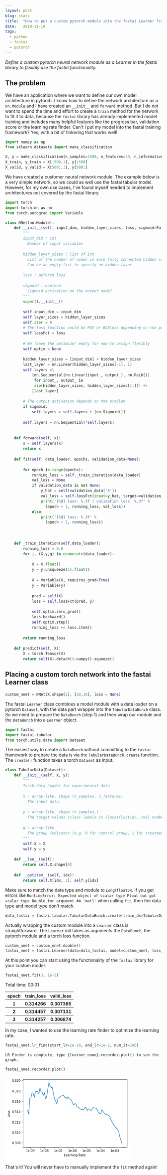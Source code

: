 ```yaml
---
layout: post
blog: stats
title:  "How to put a custom pytorch module into the fastai Learner framework"
date:   2019-11-19
tags:
  - python
  - fastai
  - pytorch
---
```


*Define a custom pytorch neural network module as a Learner in the fastai library to flexibly use the fastai functionality.*

## The problem

We have an application where we want to define our own model architecture in pytorch. I know how to define the network architecture as a `nn.Module` and I have created an `__init__` and `forward` method. But I do not want to spend the time and effort to create a `train` method for the network to fit it to data, because the `fastai` library has already implemented model training and includes many helpful features like the progress bar, validation score or the learning rate finder. Can't I put my model into the fastai training framework? Yes, with a bit of tinkering that works well! 


```python
import numpy as np
from sklearn.datasets import make_classification
```


```python
X, y = make_classification(n_samples=1000, n_features=20, n_informative=10, random_state=123)
X_train, y_train = X[:500,:], y[:500]
X_valid, y_valid = X[500:,:], y[500:]
```

We have created a customer neural network module. The example below is a very simple network, so we could as well use the fastai tabular model. However, for my own use cases, I've found myself needed to implement architectures not covered by the fastai library. 


```python
import torch 
import torch.nn as nn
from torch.autograd import Variable
```


```python
class NNet(nn.Module):
    def __init__(self, input_dim, hidden_layer_sizes, loss, sigmoid=False):
        """
        input_dim : int
          Number of input variables

        hidden_layer_sizes : list of int
          List of the number of nodes in each fully connected hidden layer.
          Can be an empty list to specify no hidden layer

        loss : pyTorch loss

        sigmoid : boolean
          Sigmoid activation on the output node?
        """
        super().__init__()

        self.input_dim = input_dim
        self.layer_sizes = hidden_layer_sizes
        self.iter = 0
        # The loss function could be MSE or BCELoss depending on the problem
        self.lossFct = loss

        # We leave the optimizer empty for now to assign flexibly
        self.optim = None

        hidden_layer_sizes = [input_dim] + hidden_layer_sizes
        last_layer = nn.Linear(hidden_layer_sizes[-1], 1)
        self.layers =\
            [nn.Sequential(nn.Linear(input_, output_), nn.ReLU())
             for input_, output_ in
             zip(hidden_layer_sizes, hidden_layer_sizes[1:])] +\
            [last_layer]
        
        # The output activation depends on the problem
        if sigmoid:
            self.layers = self.layers + [nn.Sigmoid()]
            
        self.layers = nn.Sequential(*self.layers)

        
    def forward(self, x):
        x = self.layers(x)
        return x
    
    def fit(self, data_loader, epochs, validation_data=None):

        for epoch in range(epochs):
            running_loss = self._train_iteration(data_loader)
            val_loss = None
            if validation_data is not None:
                y_hat = self(validation_data['X'])
                val_loss = self.lossFct(input=y_hat, target=validation_data['y']).detach().numpy()
                print('[%d] loss: %.3f | validation loss: %.3f' %
                  (epoch + 1, running_loss, val_loss))
            else:
                print('[%d] loss: %.3f' %
                  (epoch + 1, running_loss))
            
            
                
    def _train_iteration(self,data_loader):
        running_loss = 0.0
        for i, (X,y,g) in enumerate(data_loader):
            
            X = X.float()
            y = y.unsqueeze(1).float()
            
            X = Variable(X, requires_grad=True)
            y = Variable(y)
                      
            pred = self(X)
            loss = self.lossFct(pred, y)
            
            self.optim.zero_grad()
            loss.backward()
            self.optim.step()
            running_loss += loss.item()
               
        return running_loss
    
    def predict(self, X):
        X = torch.Tensor(X)
        return self(X).detach().numpy().squeeze()
```

## Placing a custom torch network into the fastai Learner class 


```python
custom_nnet = NNet(X.shape[1], [10,10], loss = None)
```

The fastai `Learner` class combines a model module with a data loader on a pytorch `Dataset`, with the data part wrapper into the `TabularDataBunch` class. So we need to prepare the `DataBunch` (step 1) and then wrap our module and the `DataBunch` into a `Learner` object.


```python
import fastai
import fastai.tabular
from torch.utils.data import Dataset
```

The easiest way to create a `DataBunch` without committing to the `fastai` framework to prepare the data is via the `TabularDataBunch.create` function. The `create()` function takes a torch `Dataset` as input. 


```python
class TabularData(Dataset):
    def __init__(self, X, y):
        """
        Torch data Loader for experimental data

        X : array-like, shape (n_samples, n_features)
          The input data.

        y : array-like, shape (n_samples,)
          The target values (class labels in classification, real numbers in regression).

        g : array-like
          The group indicator (e.g. 0 for control group, 1 for treatment group)
        """
        self.X = X
        self.y = y

    def __len__(self):
        return self.X.shape[0]

    def __getitem__(self, idx):
        return self.X[idx, :], self.y[idx]
```

Make sure to match the data type and module to `Long`/`float64`. If you get errors like `RuntimeError: Expected object of scalar type Float but got scalar type Double for argument #4 'mat1'` when calling `fit`, then the data type and model type don't match. 


```python
data_fastai = fastai.tabular.TabularDataBunch.create(train_ds=TabularData(X_train.astype(np.float64),y_train.astype(np.float64)), valid_ds=TabularData(X_valid.astype(np.float64), y_valid.astype(np.float64)), bs=64)
```

Actually wrapping the custom module into a `Learner` class is straightforward. The `Learner` init takes as arguments the `DataBunch`, the pytorch module and a torch loss function. 


```python
custom_nnet = custom_nnet.double()
fastai_nnet = fastai.Learner(data=data_fastai, model=custom_nnet, loss_func=nn.MSELoss())
```

At this point you can start using the functionality of the `fastai` library for your custom model. 


```python
fastai_nnet.fit(3, 1e-5)
```


Total time: 00:01 <p><table style='width:300px; margin-bottom:10px'>
  <tr>
    <th>epoch</th>
    <th>train_loss</th>
    <th>valid_loss</th>
  </tr>
  <tr>
    <th>1</th>
    <th>0.314266</th>
    <th>0.307385</th>
  </tr>
  <tr>
    <th>2</th>
    <th>0.314457</th>
    <th>0.307131</th>
  </tr>
  <tr>
    <th>3</th>
    <th>0.314257</th>
    <th>0.306874</th>
  </tr>
</table>



In my case, I wanted to use the learning rate finder to optimize the learning rate. 


```python
fastai_nnet.lr_find(start_lr=1e-10, end_lr=1e-2, num_it=100)
```

    LR Finder is complete, type {learner_name}.recorder.plot() to see the graph.



```python
fastai_nnet.recorder.plot()
```


![png](/assets/img/2019-11-19-fastai_custom_network_module.png)


That's it! You will never have to manually implement the `fit` method again!
